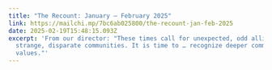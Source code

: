 ```yaml
---
title: "The Recount: January – February 2025"
link: https://mailchi.mp/7bc6ab025800/the-recount-jan-feb-2025
date: 2025-02-19T15:48:15.093Z
excerpt: 'From our director: "These times call for unexpected, odd alliances and
  strange, disparate communities. It is time to … recognize deeper common
  values."'
---
```

